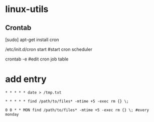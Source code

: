 # linux-utils

## Crontab

[sudo] apt-get install cron

/etc/init.d/cron start #start cron scheduler

crontab -e  #edit cron job table

# add entry
`* * * * * date > /tmp.txt`

`* * * * * find /path/to/files* -mtime +5 -exec rm {} \;`

`0 0 * * MON find /path/to/files* -mtime +5 -exec rm {} \; #every monday`
